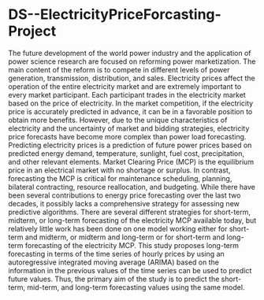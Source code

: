 # DS--ElectricityPriceForcasting-Project


The future development of the world power industry and the application of power science research are focused on reforming power marketization. The main content of the reform is to compete in different levels of power generation, transmission, distribution, and sales.  Electricity prices affect the operation of the entire electricity market and are extremely important to every market participant. Each participant trades in the electricity market based on the price of electricity. In the market competition, if the electricity price is accurately predicted in advance, it can be in a favorable position to obtain more benefits. However, due to the unique characteristics of electricity and the uncertainty of market and bidding strategies, electricity price forecasts have become more complex than power load forecasting.
Predicting electricity prices is a prediction of future power prices based on predicted energy demand, temperature, sunlight, fuel cost, precipitation, and other relevant elements. Market Clearing Price (MCP) is the equilibrium price in an electrical market with no shortage or surplus. In contrast, forecasting the MCP is critical for maintenance scheduling, planning, bilateral contracting, resource reallocation, and budgeting. While there have been several contributions to energy price forecasting over the last two decades, it possibly lacks a comprehensive strategy for assessing new predictive algorithms. There are several different strategies for short-term, midterm, or long-term forecasting of the electricity MCP available today, but relatively little work has been done on one model working either for short-term and midterm, or midterm and long-term or for short-term and long-term forecasting of the electricity MCP. This study proposes long-term forecasting in terms of the time series of hourly prices by using an autoregressive integrated moving average (ARIMA) based on the information in the previous values of the time series can be used to predict future values. Thus, the primary aim of the study is to predict the short-term, mid-term, and long-term forecasting values using the same model. 
